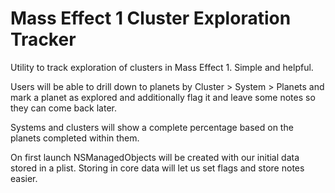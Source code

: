 Mass Effect 1 Cluster Exploration Tracker
===================

Utility to track exploration of clusters in Mass Effect 1. Simple and helpful.

Users will be able to drill down to planets by Cluster > System > Planets and mark a planet as explored and additionally flag it and leave some notes so they can come back later. 

Systems and clusters will show a complete percentage based on the planets completed within them. 

On first launch NSManagedObjects will be created with our initial data stored in a plist. Storing in core data will let us set flags and store notes easier.
